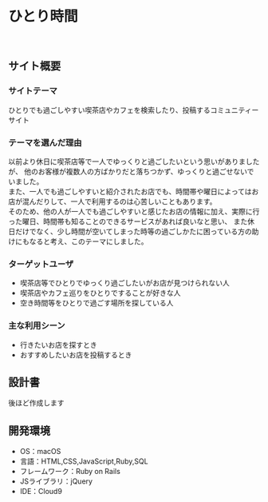 # ひとり時間
​
## サイト概要
### サイトテーマ
ひとりでも過ごしやすい喫茶店やカフェを検索したり、投稿するコミュニティーサイト
​
### テーマを選んだ理由
以前より休日に喫茶店等で一人でゆっくりと過ごしたいという思いがありましたが、
他のお客様が複数人の方ばかりだと落ちつかず、ゆっくりと過ごせないでいました。<br>
また、一人でも過ごしやすいと紹介されたお店でも、時間帯や曜日によってはお店が混んだりして、一人で利用するのは心苦しいこともあります。<br>
そのため、他の人が一人でも過ごしやすいと感じたお店の情報に加え、実際に行った曜日、時間帯も知ることのできるサービスがあれば良いなと思い、
また休日だけでなく、少し時間が空いてしまった時等の過ごしかたに困っている方の助けにもなると考え、このテーマにしました。
​
### ターゲットユーザ
- 喫茶店等でひとりでゆっくり過ごしたいがお店が見つけられない人
- 喫茶店やカフェ巡りをひとりですることが好きな人
- 空き時間等をひとりで過ごす場所を探している人
​
### 主な利用シーン
- 行きたいお店を探すとき
- おすすめしたいお店を投稿するとき
​
## 設計書
後ほど作成します
​
## 開発環境
- OS：macOS
- 言語：HTML,CSS,JavaScript,Ruby,SQL
- フレームワーク：Ruby on Rails
- JSライブラリ：jQuery
- IDE：Cloud9
​
<!--## 使用素材-->
<!--- 外部サービスの画像素材・音声素材を使用した場合は、必ずサービス名とURLを明記してください。-->
<!--- アプリケーションの実装に使用したgem/bootstrapのリファレンスなどの記載は不要です。-->
<!--- 使用しない場合は、使用素材の項目をREADMEから削除してください。-->
